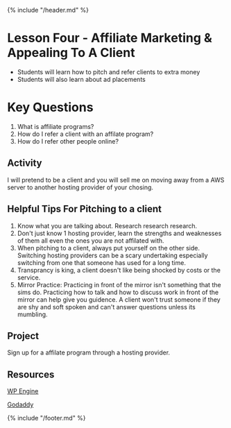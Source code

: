 {% include "/header.md" %}

# Lesson Four - Affiliate Marketing & Appealing To A Client

* Students will learn how to pitch and refer clients to extra money
* Students will also learn about ad placements

# Key Questions
1. What is affiliate programs?
2. How do I refer a client with an affilate program?
3. How do I refer other people online?

## Activity
I will pretend to be a client and you will sell me on moving away from a AWS server to another hosting provider of your chosing. 

## Helpful Tips For Pitching to a client
1. Know what you are talking about. Research research research.
2. Don't just know 1 hosting provider, learn the strengths and weaknesses of them all even the ones you are not affilated with. 
3. When pitching to a client, always put yourself on the other side. Switching hosting providers can be a scary undertaking especially switching from one that someone has used for a long time.
4. Transprancy is king, a client doesn't like being shocked by costs or the service. 
5. Mirror Practice: Practicing in front of the mirror isn't something that the sims do. Practicing how to talk and how to discuss work in front of the mirror can help give you guidence. A client won't trust someone if they are shy and soft spoken and can't answer questions unless its mumbling.

## Project
Sign up for a affilate program through a hosting provider.

## Resources
[WP Engine](https://wpengine.com/affiliate/)

[Godaddy](https://www.godaddy.com/affiliate-programs)

{% include "/footer.md" %}
